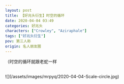 ```yaml
---
layout: post
title: 【好兆头衍生】时空的循环
date: 2020-04-04 03:49
categories: 好兆头
characters: ["Crowley", "Aziraphale"]
tags: ["好兆头衍生"]
pov: 第三人称
origin: 名人朋友圈
---
```


（时空的循环就跟老蛇一样

<br>
![](/assets/images/mrpyq/2020-04-04-Scale-circle.jpg)
